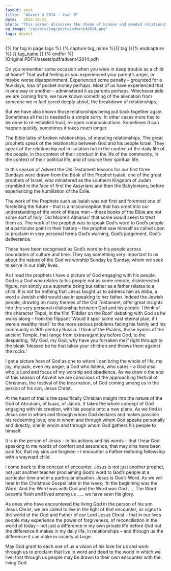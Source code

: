 ```yaml
---
layout: post
title:  "Advent 4 2014 - Year B"
date:   2014-12-21
blurb: "This sermon discusses the theme of broken and mended relationships, both human and divine. It explores the concept of God as a father figure who engages personally with his people, not as a distant entity. The sermon emphasizes the importance of forgiveness and reconciliation, drawing parallels between personal relationships and the relationship between God and his people."
og_image: "/assets/img/posts/advent42014.png"
tags: Advent
---    
```

<div class="tag-pills">
  {% for tag in page.tags %}
    {% capture tag_name %}{{ tag }}{% endcapture %}
    <a href="{{ site.baseurl }}/tag/{{ tag_name | slugify }}" class="tag-pill">{{ tag_name }}</a>
  {% endfor %}
</div>
[Original PDF](/assets/pdf/advent42014.pdf)

Do you remember some occasion when you were in deep trouble as a child at home? That awful feeling as you experienced your parent’s anger, or maybe worse disappointment. Experienced some penalty – grounded for a few days, loss of pocket money perhaps. Most of us have experienced that in one way or another – administered it as parents perhaps. Whichever side we are coming from, we have known something of the alienation from someone we in fact cared deeply about, the breakdown of relationships.

But we have also known those relationships being put back together again. Sometimes all that is needed is a simple sorry. In other cases more has to be done to re-establish trust, re-open communications. Sometimes it can happen quickly, sometimes it takes much longer.

The Bible talks of broken relationships, of mending relationships. The great prophets speak of the relationship between God and his people Israel. They speak of the relationship not in isolation but in the context of the daily life of the people, in the context of their conduct in the life of the community, in the context of their political life, and of course their spiritual life.

In this season of Advent the Old Testament lessons for our first three Sundays were drawn from the Book of the Prophet Isaiah, one of the great prophets of Israel, who ministered as the southern Kingdom of Judah crumbled in the face of first the Assyrians and then the Babylonians, before experiencing the humiliation of the Exile.

The work of the Prophets such as Isaiah was not first and foremost one of foretelling the future – that is a misconception that has crept into our understanding of the work of these men – these books of the Bible are not some sort of holy ‘Old Moore’s Almanac’ that some would seem to treat them as. The work of the prophet was to speak God’s word to God’s people at a particular point in their history – the prophet saw himself as called upon to proclaim in very personal terms God’s warning, God’s judgement, God’s deliverance.

These have been recognised as God’s word to his people across boundaries of culture and time. They say something very important to us about the nature of the God we worship Sunday by Sunday, whom we seek to serve in our daily lives.

As I read the prophets I have a picture of God engaging with his people. God is a God who relates to his people not as some remote, disinterested figure, not simply as a supreme being but rather as a father relates to a child. It is not for nothing that Jesus taught us to address him as Abba, a word a Jewish child would use in speaking to her father. Indeed the Jewish people, drawing on many themes of the Old Testament, offer great insights into this very personal relationship between God and his people. I think of the character Topol, in the film ‘Fiddler on the Roof’ debating with God as he walks along – from the flippant ‘Would it spoil some vast eternal plan, if I were a wealthy man?’ to the more serious problems facing his family and his community in 19th century Russia. I think of the Psalms, those hymns of the ancient Temple, that range from extravagant joy before God, to the despairing, ‘My God, my God, why have you forsaken me?’ right through to the bleak ‘blessed be he that takes your children and throws them against the rocks.’

I get a picture here of God as one to whom I can bring the whole of life, my joy, my pain, even my anger; a God who listens, who cares – a God also who is Lord and focus of my worship and obedience. As we draw o the end of this season of Advent we are conscious of the approaching festival of Christmas, the festival of the Incarnation, of God coming among us in the person of his son, Jesus Christ.

At the heart of this is the specifically Christian insight into the nature of the God of Abraham, of Isaac, of Jacob. It takes the whole concept of God engaging with his creation, with his people onto a new plane. As we find in Jesus one in whom and through whom God declares and makes possible his redeeming love; one in whom and through whom God speaks personally and directly; one in whom and through whom God gathers his people to himself.

It is in the person of Jesus – in his actions and his words – that I hear God speaking to me words of comfort and assurance, that may sins have been paid for, that my sins are forgiven – I encounter a Father restoring fellowship with a wayward child.

I come back to this concept of encounter. Jesus is not just another prophet, not just another teacher proclaiming God’s word to God’s people at a particular time and in a particular situation. Jesus is God’s Word. As we will hear in the Christmas Gospel later in the week; ‘In the beginning was the Word. And the Word was with God and the Word was God ….. The Word became flesh and lived among us ….. we have seen his glory.

As ones who have encountered the living God in the person of his son Jesus Christ, we are called to live in the light of that encounter, as signs to the world of the God and Father of our Lord Jesus Christ – that in our lives people may experience the power of forgiveness, of reconciliation in the world of today – not just a difference in my own private life before God but the difference it makes in my daily life, in relationships – and through us the difference it can make in society at large.

May God grant to each one of us a vision of his love for us and work through us to proclaim that live in word and deed to the world in which we live; that through us people may be drawn to their own encounter with the living God.
